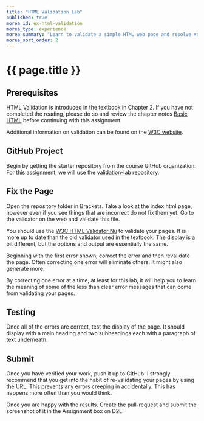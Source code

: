 ```yaml
---
title: "HTML Validation Lab"
published: true
morea_id: ex-html-validation
morea_type: experience
morea_summary: "Learn to validate a simple HTML web page and resolve validation errors."
morea_sort_order: 2
---
```


# {{ page.title }}

## Prerequisites
HTML Validation is introduced in the textbook in Chapter 2.  If you have not completed the reading, please do so and review the chapter notes [Basic HTML]() before continuing with this assignment.

Additional information on validation can be found on the [W3C website](https://www.w3.org/wiki/Validating_your_HTML).

## GitHub Project
Begin by getting the starter repository from the course GitHub organization.  For this assignment, we will use the [validation-lab](https://github.com/htc-ccis1301/fan-page) repository.

## Fix the Page
Open the repository folder in Brackets.  Take a look at the index.html page, however even if you see things that are incorrect do not fix them yet. Go to the validator on the web and validate this file.

You should use the [W3C HTML Validator Nu](https://html5.validator.nu/) to validate your pages.  It is more up to date than the old validator used in the textbook.  The display is a bit different, but the options and output are essentially the same.

Beginning with the first error shown, correct the error and then revalidate the page.  Often correcting one error will eliminate others.  It might also generate more.

By correcting one error at a time, at least for this lab, it will help you to learn the meaning of some of the less than clear error messages that can come from validating your pages.

## Testing
Once all of the errors are correct, test the display of the page.  It should display with a main heading and two subheadings each with a paragraph of text underneath.

## Submit
Once you have verified your work, push it up to GitHub.  I strongly recommend that you get into the habit of re-validating your pages by using the URL.  This prevents any errors creeping in accidentally.  This has happens more often than you would think.

Once you are happy with the results.  Create the pull-request and submit the screenshot of it in the Assignment box on D2L.
